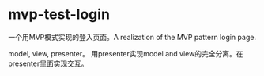 # mvp-test-login
一个用MVP模式实现的登入页面。A realization of the MVP pattern login page.

model, view, presenter。
用presenter实现model and view的完全分离。在presenter里面实现交互。
